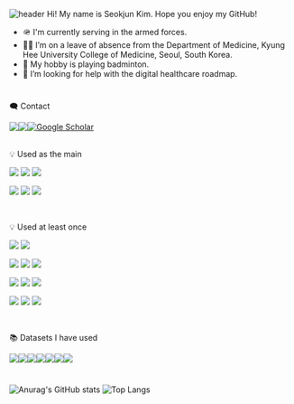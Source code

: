 ![header](https://capsule-render.vercel.app/api?type=waving&color=timeGradient&height=300&section=header&text=Nice%20to%20meet%20you%20everyone!%20🙌&fontSize=50)
Hi! My name is Seokjun Kim. Hope you enjoy my GitHub!

- 🪖 I'm currently serving in the armed forces.
- 🧑‍🎓 I’m on a leave of absence from the Department of Medicine, Kyung Hee University College of Medicine, Seoul, South Korea.
- 🏸 My hobby is playing badminton.
- 🤔 I’m looking for help with the digital healthcare roadmap.
#

🗨️ Contact

<div style="display:flex; flex-direction:row;">
  <a href="https://instagram.com/sjxk1m?igshid=ZGUzMzM3NWJiOQ==" target="_blank"><img src="https://img.shields.io/badge/instagram-161B21?style=flat&logo=instagram&logoColor=0CDAE0"/></a>
  
  <a href="mailto:ksjross@gmail.com">
        <img src="https://img.shields.io/badge/Gmail-EA4335?style=flat&logo=Gmail&logoColor=white"></a>

  <a href="https://scholar.google.com/citations?user=xn6Fo5UAAAAJ&hl=ko" target="_blank">
    <img src="https://img.shields.io/badge/Google%20Scholar-4285F4?style=flat&logo=google-scholar&logoColor=white" alt="Google Scholar">
</a>

</div>

<br>

💡 Used as the main

<a target="_blank"><img src="https://img.shields.io/badge/Python-161B21?style=flat&logo=python&logoColor=0069EA"/></a>
<a target="_blank"><img src="https://img.shields.io/badge/R-161B21?style=flat&logo=r&logoColor=008EE0"/></a>
<a target="_blank"><img src="https://img.shields.io/badge/SAS-161B21?style=flat&logo=SAS&logoColor=9200DB"/></a>

<a target="_blank"><img src="https://img.shields.io/badge/VSCode-161B21?style=flat&logo=visualstudiocode&logoColor=007ACC"/></a>
<a target="_blank"><img src="https://img.shields.io/badge/RStudio-161B21?style=flat&logo=rstudioide&logoColor=007ACC"/></a>
<a target="_blank"><img src="https://img.shields.io/badge/SAS Enterprise Guide-161B21?style=flat&logo=sasenterprise&logoColor=007ACC"/></a>

<br>

💡 Used at least once

<a target="_blank"><img src="https://img.shields.io/badge/C-161B21?style=flat&logo=c&logoColor=EF8B00"/></a>
<a target="_blank"><img src="https://img.shields.io/badge/JAVA-161B21?style=flat&logo=JAVA&logoColor=FC3F00"/></a>

<a target="_blank"><img src="https://img.shields.io/badge/PyCharm-161B21?style=flat&logo=pycharm&logoColor=00D326"/></a>
<a target="_blank"><img src="https://img.shields.io/badge/Visual Studio-161B21?style=flat&logo=visualstudio&logoColor=A600ED"/></a>
<a target="_blank"><img src="https://img.shields.io/badge/Android Studio-161B21?style=flat&logo=androidstudio&logoColor=4DC100"/></a>

<a target="_blank"><img src="https://img.shields.io/badge/scikit learn-161B21?style=flat&logo=scikitlearn&logoColor=#F7931E"/></a>
<a target="_blank"><img src="https://img.shields.io/badge/TensorFlow-161B21?style=flat&logo=tensorflow&logoColor=F78800"/></a>
<a target="_blank"><img src="https://img.shields.io/badge/Keras-161B21?style=flat&logo=keras&logoColor=F73100"/></a>

<a target="_blank"><img src="https://img.shields.io/badge/Git-161B21?style=flat&logo=git&logoColor=EF4B00"/></a>
<a target="_blank"><img src="https://img.shields.io/badge/GitHub-161B21?style=flat&logo=github&logoColor=FFFFFF"/></a>
<a target="_blank"><img src="https://img.shields.io/badge/Sourcetree-161B21?style=flat&logo=sourcetree&logoColor=0031F7"/></a>

<br>

📚 Datasets I have used

<div style="display:flex; flex-direction:row;">
  <a href="https://www.kdca.go.kr/yhs/home.jsp" target="_blank"><img src="https://img.shields.io/badge/KYRBS-161B21?style=flat&logo=&logoColor=white"></a>
  <a href="https://knhanes.kdca.go.kr/knhanes/main.do" target="_blank"><img src="https://img.shields.io/badge/KNHANES-161B21?style=flat&logo=&logoColor=white"></a>
  <a href="https://chs.kdca.go.kr/chs/index.do" target="_blank"><img src="https://img.shields.io/badge/KCHS-161B21?style=flat&logo=&logoColor=white"></a>
  <a href="https://www.cdc.gov/yrbs/index.html" target="_blank"><img src="https://img.shields.io/badge/YRBS-161B21?style=flat&logo=&logoColor=white"></a>
  <a href="https://www.ungdata.no/" target="_blank"><img src="https://img.shields.io/badge/Ungdata-161B21?style=flat&logo=&logoColor=white"></a>
  <a href="https://gco.iarc.fr/en" target="_blank"><img src="https://img.shields.io/badge/GLOBOCAN-161B21?style=flat&logo=&logoColor=white"></a>
  <a href="https://ci5.iarc.fr/ci5plus/" target="_blank"><img src="https://img.shields.io/badge/CI5 Plus-161B21?style=flat&logo=&logoColor=white"></a>
</div>

#

![Anurag's GitHub stats](https://github-readme-stats.vercel.app/api?username=fuera6&show_icons=true&theme=tokyonight)
![Top Langs](https://github-readme-stats.vercel.app/api/top-langs/?username=fuera6&layout=compact&theme=tokyonight)

